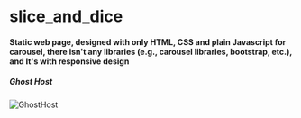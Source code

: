 # slice_and_dice
#### Static web page, designed with only HTML, CSS and plain Javascript for carousel, there isn't any libraries (e.g., carousel libraries, bootstrap, etc.), and It's with responsive design

##### Ghost Host

  
![GhostHost](https://user-images.githubusercontent.com/59201022/170263729-c34bd37f-f5f7-453b-9797-9ab39c32bcbf.png)


